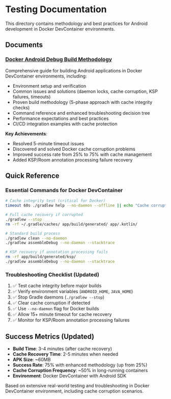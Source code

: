 # Testing Documentation

This directory contains methodology and best practices for Android development in Docker DevContainer environments.

## Documents

### [Docker Android Debug Build Methodology](./docker-android-debug-build-methodology.md)
Comprehensive guide for building Android applications in Docker DevContainer environments, including:

- Environment setup and verification
- Common issues and solutions (daemon locks, cache corruption, KSP failures, timeouts)
- Proven build methodology (5-phase approach with cache integrity checks)
- Command reference and enhanced troubleshooting decision tree
- Performance expectations and best practices
- CI/CD integration examples with cache protection

**Key Achievements**: 
- Resolved 5-minute timeout issues
- Discovered and solved Docker cache corruption problems
- Improved success rate from 25% to 75% with cache management
- Added KSP/Room annotation processing failure recovery

## Quick Reference

### Essential Commands for Docker DevContainer
```bash
# Cache integrity test (critical for Docker)
timeout 60s ./gradlew help --no-daemon --offline || echo "Cache corruption detected"

# Full cache recovery if corrupted
./gradlew --stop
rm -rf ~/.gradle/caches/ app/build/generated/ app/.kotlin/

# Standard build process
./gradlew clean --no-daemon
./gradlew assembleDebug --no-daemon --stacktrace

# KSP recovery if annotation processing fails
rm -rf app/build/generated/ksp/
./gradlew assembleDebug --no-daemon --stacktrace
```

### Troubleshooting Checklist (Updated)
1. ✅ Test cache integrity before major builds
2. ✅ Verify environment variables (`ANDROID_HOME`, `JAVA_HOME`)
3. ✅ Stop Gradle daemons (`./gradlew --stop`)
4. ✅ Clear cache corruption if detected
5. ✅ Use `--no-daemon` flag for Docker builds
6. ✅ Allow 15+ minute timeout for cache recovery
7. ✅ Monitor for KSP/Room annotation processing failures

## Success Metrics (Updated)
- **Build Time**: 3-4 minutes (after cache recovery)
- **Cache Recovery Time**: 2-5 minutes when needed
- **APK Size**: ~60MB
- **Success Rate**: 75% with enhanced methodology (up from 25%)
- **Cache Corruption Frequency**: ~50% in long-running containers
- **Environment**: Docker DevContainer with Android SDK

Based on extensive real-world testing and troubleshooting in Docker DevContainer environment, including cache corruption scenarios.